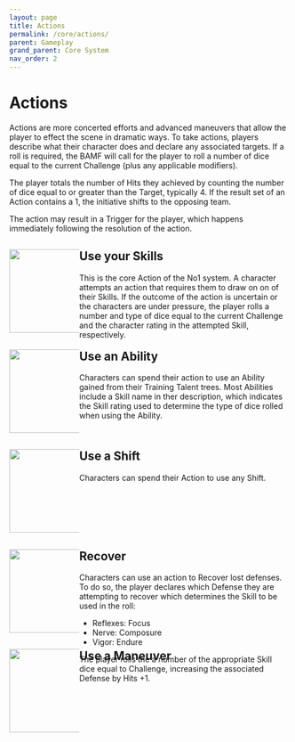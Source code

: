 ```yaml
---
layout: page
title: Actions
permalink: /core/actions/
parent: Gameplay
grand_parent: Core System
nav_order: 2
---
```


# Actions

Actions are more concerted efforts and advanced maneuvers that allow the player to effect the scene in dramatic ways.  To take actions, players describe what their character does and declare any associated targets.  If a roll is required, the BAMF will call for the player to roll a number of dice equal to the current Challenge (plus any applicable modifiers).

The player totals the number of Hits they achieved by counting the number of dice equal to or greater than the Target, typically 4. If the result set of an Action contains a 1, the initiative shifts to the opposing team.

The action may result in a Trigger for the player, which happens immediately following the resolution of the action.


<div style="width: 100%;">
<div style="width: 25%; float: left;"> 

<img src="/no1_system/assets/img/action_skills.png" width="150" height="150" style="  vertical-align: middle; margin: 0 auto;">

</div>
<div style="margin-left: 25%; height: 150px;"> 

<h2>Use your Skills</h2>
<p>
This is the core Action of the No1 system.  A character attempts an action that requires them to draw on on of their Skills.  If the outcome of the action is uncertain or the characters are under pressure, the player rolls a number and type of dice equal to the current Challenge and the character rating in the attempted Skill, respectively.
</p>
</div>
</div>


<div style="width: 100%;">
<div style="width: 25%; float: left;"> 
<img src="/no1_system/assets/img/action_ability.png" width="150" height="150" style="  vertical-align: middle; margin: 0 auto;">
</div>
<div style="margin-left: 25%; height: 150px;"> 


<h2>Use an Ability</h2>
<p>
Characters can spend their action to use an Ability gained from their Training Talent trees.  Most Abilities include a Skill name in ther description, which indicates the Skill rating used to determine the type of dice rolled when using the Ability.
</p>
</div>
</div>


<div style="width: 100%;">
<div style="width: 25%; float: left;"> 
<img src="/no1_system/assets/img/shift.png" width="150" height="150" style="  vertical-align: middle; margin: 0 auto;">
</div>
<div style="margin-left: 25%; height: 150px;"> 

<h2>Use a Shift</h2>
<p>
Characters can spend their Action to use any Shift.
</p>
</div>
</div>


<div style="width: 100%;">
<div style="width: 25%; float: left;"> 
<img src="/no1_system/assets/img/action_recover.png" width="150" height="150" style="  vertical-align: middle; margin: 0 auto;">
</div>
<div style="margin-left: 25%; height: 150px;"> 

<h2>Recover</h2>
<p>
Characters can use an action to Recover lost defenses.  To do so, the player declares which Defense they are attempting to recover which determines the Skill to be used in the roll:
<ul>
<li>Reflexes: Focus</li>
<li>Nerve: Composure</li>
<li>Vigor: Endure</li>
</ul>
The player rolls the a number of the appropriate Skill dice equal to Challenge, increasing the associated Defense by Hits +1.
</p>
</div>
</div>


<div style="width: 100%;">
<div style="width: 25%; float: left;"> 
<img src="/no1_system/assets/img/d20_20.png" width="150" height="150" style="  vertical-align: middle; margin: 0 auto;">
</div>
<div style="margin-left: 25%; height: 150px;"> 
<h2>Use a Maneuver</h2>
<p>
</p>
</div>
</div>
